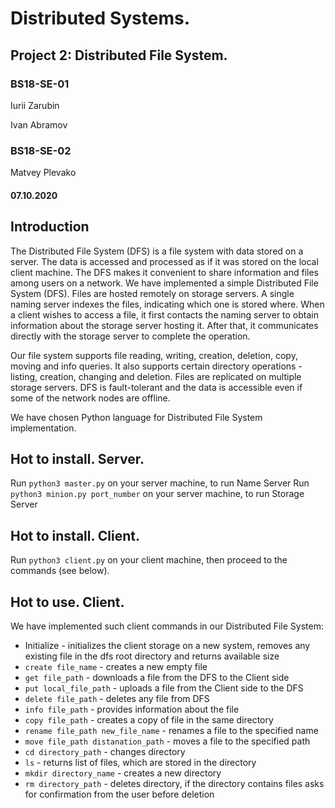 # Distributed Systems.
## Project 2: Distributed File System.

### BS18-SE-01
Iurii Zarubin

Ivan Abramov
### BS18-SE-02
Matvey Plevako

#### 07.10.2020


## Introduction

The Distributed File System (DFS) is a file system with data stored on a server. The data is accessed and processed as if it was stored on the local client machine.  The DFS makes it convenient to share information and files among users on a network. We have implemented a simple Distributed File System (DFS). Files are hosted remotely on storage servers. A single naming server indexes the files, indicating which one is stored where. When a client wishes to access a file, it first contacts the naming server to obtain information about the storage server hosting it. After that, it communicates directly with the storage server to complete the operation.

Our file system supports file reading, writing, creation, deletion, copy, moving and info queries. It also supports certain directory operations - listing, creation, changing and deletion. Files are replicated on multiple storage servers. DFS is fault-tolerant and the data is accessible even if some of the network nodes are offline.

We have chosen Python language for Distributed File System implementation.

## Hot to install. Server.

Run `python3 master.py` on your server machine, to run Name Server
Run `python3 minion.py port_number` on your server machine, to run Storage Server

## Hot to install. Client.

Run `python3 client.py` on your client machine, then proceed to the commands (see below).

## Hot to use. Client.

We have implemented such client commands in our Distributed File System:
- Initialize - initializes the client storage on a new system, removes any existing file in the dfs root directory and returns available size
- `create file_name` - creates a new empty file
- `get file_path` - downloads a file from the DFS to the Client side
- `put local_file_path` - uploads a file from the Client side to the DFS
- `delete file_path` - deletes any file from DFS
- `info file_path` - provides information about the file
- `copy file_path` - creates a copy of file in the same directory
- `rename file_path new_file_name` - renames a file to the specified name
- `move file_path distanation_path` - moves a file to the specified path
- `cd directory_path` - changes directory
- `ls` - returns list of files, which are stored in the directory
- `mkdir directory_name` - creates a new directory
- `rm directory_path` - deletes directory, if the directory contains files asks for confirmation from the user before deletion

